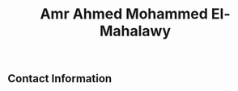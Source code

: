 <h1 align="center">Amr Ahmed Mohammed El-Mahalawy</h1>
<br>
<h2 align="left">Contact Information</h2>

